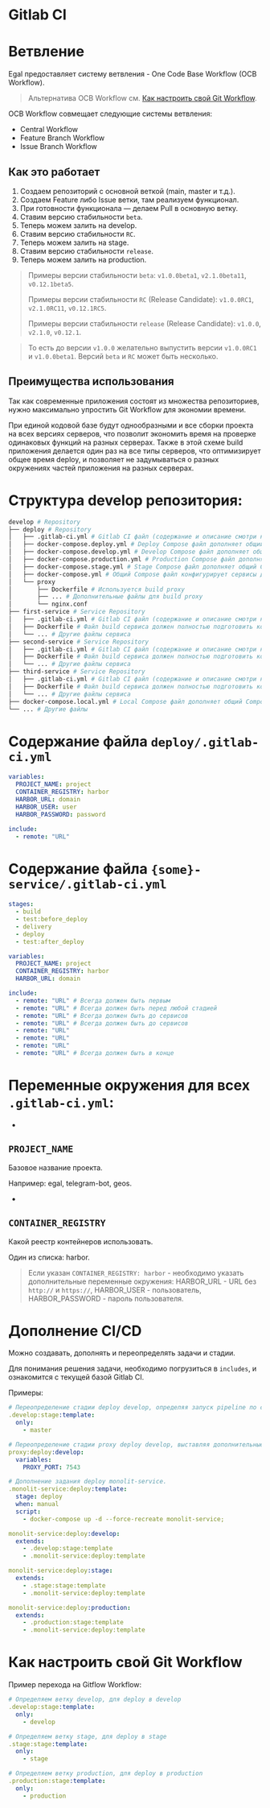 # Gitlab CI

# Ветвление

Egal предоставляет систему ветвления - One Code Base Workflow
(OCB Workflow).

> Альтернатива OCB Workflow см. [Как настроить свой Git Workflow](#Как-настроить-свой-git-workflow).

OCB Workflow совмещает следующие системы ветвления:
* Central Workflow
* Feature Branch Workflow
* Issue Branch Workflow

## Как это работает

1. Создаем репозиторий с основной веткой (main, master и т.д.).
2. Создаем Feature либо Issue ветки, там реализуем функционал.
3. При готовности функционала — делаем Pull в основную ветку.
4. Ставим версию стабильности `beta`.
5. Теперь можем залить на develop.
6. Ставим версию стабильности `RC`.
7. Теперь можем залить на stage.
8. Ставим версию стабильности `release`.
9. Теперь можем залить на production.

> Примеры версии стабильности `beta`: `v1.0.0beta1`, `v2.1.0beta11`,
> `v0.12.1beta5`.
>
> Примеры версии стабильности `RC` (Release Candidate): `v1.0.0RC1`,
> `v2.1.0RC11`, `v0.12.1RC5`.
>
> Примеры версии стабильности `release` (Release Candidate): `v1.0.0`,
> `v2.1.0`, `v0.12.1`.
<!-- Здесь точно Release Candidate для "release"? -->
> 
> То есть до версии `v1.0.0` желательно выпустить версии
> `v1.0.0RC1` и `v1.0.0beta1`. Версий `beta` и `RC` может быть несколько.


## Преимущества использования

Так как современные приложения состоят из
множества репозиториев, нужно максимально упростить Git Workflow для экономии времени.

При единой кодовой базе будут однообразными и все сборки проекта на
всех версиях серверов, что позволит экономить время на
проверке одинаковых функций на разных серверах. Также в этой схеме
build приложения делается один раз на все типы серверов, что
оптимизирует общее время deploy, и позволяет не задумываться о разных
окружениях частей приложения на разных серверах.


# Структура develop репозитория:

```bash
develop # Repository
├── deploy # Repository
│   ├── .gitlab-ci.yml # Gitlab CI файл (содержание и описание смотри ниже)
│   ├── docker-compose.deploy.yml # Deploy Compose файл дополняет общий Compose файл для Develop, Stage и Production версий приложения.
│   ├── docker-compose.develop.yml # Develop Compose файл дополняет общий Compose файл для Develop версии приложения.
│   ├── docker-compose.production.yml # Production Compose файл дополняет общий Compose файл для Production версии приложения.
│   ├── docker-compose.stage.yml # Stage Compose файл дополняет общий Compose файл для Stage версии приложения.
│   ├── docker-compose.yml # Общий Compose файл конфигурирует сервисы для всех окружений.
│   └── proxy
│       ├── Dockerfile # Используется build proxy
│       ├── ... # Дополнительные файлы для build proxy
│       └── nginx.conf
├── first-service # Service Repository
│   ├── .gitlab-ci.yml # Gitlab CI файл (содержание и описание смотри ниже)
│   ├── Dockerfile # Файл build сервиса должен полностью подготовить контейнер. При развороте он запустит сервис.
│   └── ... # Другие файлы сервиса
├── second-service # Service Repository
│   ├── .gitlab-ci.yml # Gitlab CI файл (содержание и описание смотри ниже)
│   ├── Dockerfile # Файл build сервиса должен полностью подготовить контейнер. . При развороте он запустит сервис.
│   └── ... # Другие файлы сервиса
├── third-service # Service Repository
│   ├── .gitlab-ci.yml # Gitlab CI файл (содержание и описание смотри ниже)
│   ├── Dockerfile # Файл build сервиса должен полностью подготовить контейнер. При развороте он запустит сервис.
│   └── ... # Другие файлы сервиса
├── docker-compose.local.yml # Local Compose файл дополняет общий Compose файл для Local версии приложения.
└── ... # Другие файлы
```

# Содержание файла `deploy/.gitlab-ci.yml`

```yaml
variables:
  PROJECT_NAME: project
  CONTAINER_REGISTRY: harbor
  HARBOR_URL: domain
  HARBOR_USER: user
  HARBOR_PASSWORD: password

include:
  - remote: "URL"
```

# Содержание файла `{some}-service/.gitlab-ci.yml`

<!--  TODO: Восстановить URL -->

```yaml
stages:
  - build
  - test:before_deploy
  - delivery
  - deploy
  - test:after_deploy

variables:
  PROJECT_NAME: project
  CONTAINER_REGISTRY: harbor
  HARBOR_URL: domain

include:
  - remote: "URL" # Всегда должен быть первым
  - remote: "URL" # Всегда должен быть перед любой стадией
  - remote: "URL" # Всегда должен быть до сервисов
  - remote: "URL" # Всегда должен быть до сервисов
  - remote: "URL"
  - remote: "URL"
  - remote: "URL"
  - remote: "URL" # Всегда должен быть в конце
```


# Переменные окружения для всех `.gitlab-ci.yml`:

* 

## `PROJECT_NAME`

Базовое название проекта.

Например: egal, telegram-bot, geos.

* 

## `CONTAINER_REGISTRY`

Какой реестр контейнеров использовать.

Один из списка: harbor.

> Если указан `CONTAINER_REGISTRY: harbor` - необходимо указать
> дополнительные переменные окружения: HARBOR_URL - URL без `http://` и
> `https://`, HARBOR_USER - пользователь, HARBOR_PASSWORD - пароль
> пользователя.

# Дополнение CI/CD

Можно создавать, дополнять и переопределять задачи и стадии.

Для понимания решения задачи, необходимо погрузиться в `includes`,
и ознакомится с текущей базой Gitlab CI.

Примеры:

```yaml
# Переопределение стадии deploy develop, определяя запуск pipeline по commit в master ветку.
.develop:stage:template:
  only:
    - master
```

```yaml
# Переопределение стадии proxy deploy develop, выставляя дополнительные переменные окружения.
proxy:deploy:develop:
  variables:
    PROXY_PORT: 7543
```

```yaml
# Дополнение задания deploy monolit-service.
.monolit-service:deploy:template:
  stage: deploy
  when: manual
  script:
    - docker-compose up -d --force-recreate monolit-service;

monolit-service:deploy:develop:
  extends:
    - .develop:stage:template
    - .monolit-service:deploy:template

monolit-service:deploy:stage:
  extends:
    - .stage:stage:template
    - .monolit-service:deploy:template

monolit-service:deploy:production:
  extends:
    - .production:stage:template
    - .monolit-service:deploy:template
```

# Как настроить свой Git Workflow

Пример перехода на Gitflow Workflow:

```yaml
# Определяем ветку develop, для deploy в develop
.develop:stage:template:
  only:
    - develop

# Определяем ветку stage, для deploy в stage
.stage:stage:template:
  only:
    - stage

# Определяем ветку production, для deploy в production
.production:stage:template:
  only:
    - production
```
